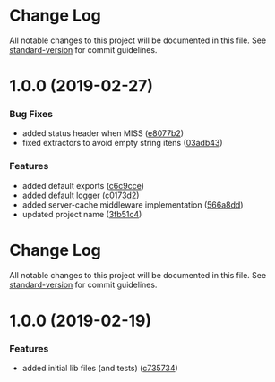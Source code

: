 # Change Log

All notable changes to this project will be documented in this file. See [standard-version](https://github.com/conventional-changelog/standard-version) for commit guidelines.

# 1.0.0 (2019-02-27)


### Bug Fixes

* added status header when MISS ([e8077b2](https://github.com/lucasconstantino/server-cache/commit/e8077b2))
* fixed extractors to avoid empty string itens ([03adb43](https://github.com/lucasconstantino/server-cache/commit/03adb43))


### Features

* added default exports ([c6c9cce](https://github.com/lucasconstantino/server-cache/commit/c6c9cce))
* added default logger ([c0173d2](https://github.com/lucasconstantino/server-cache/commit/c0173d2))
* added server-cache middleware implementation ([566a8dd](https://github.com/lucasconstantino/server-cache/commit/566a8dd))
* updated project name ([3fb51c4](https://github.com/lucasconstantino/server-cache/commit/3fb51c4))



# Change Log

All notable changes to this project will be documented in this file. See [standard-version](https://github.com/conventional-changelog/standard-version) for commit guidelines.

# 1.0.0 (2019-02-19)


### Features

* added initial lib files (and tests) ([c735734](https://github.com/lucasconstantino/node-lib-boilerplate/commit/c735734))
